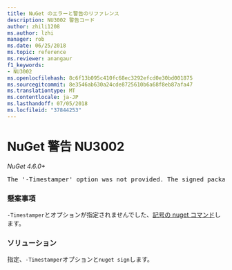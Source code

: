 ```yaml
---
title: NuGet のエラーと警告のリファレンス
description: NU3002 警告コード
author: zhili1208
ms.author: lzhi
manager: rob
ms.date: 06/25/2018
ms.topic: reference
ms.reviewer: anangaur
f1_keywords:
- NU3002
ms.openlocfilehash: 8c6f13b095c410fc68ec3292efcd0e30bd001875
ms.sourcegitcommit: 8e3546ab630a24cde8725610b6a68f8eb87afa47
ms.translationtype: MT
ms.contentlocale: ja-JP
ms.lasthandoff: 07/05/2018
ms.locfileid: "37844253"
---
```

# <a name="nuget-warning-nu3002"></a>NuGet 警告 NU3002

*NuGet 4.6.0+*

<pre>The '-Timestamper' option was not provided. The signed package will not be timestamped.</pre>

### <a name="issue"></a>懸案事項
`-Timestamper`とオプションが指定されませんでした、[記号の nuget コマンド](../../tools/cli-ref-sign.md)します。

### <a name="solution"></a>ソリューション
指定、`-Timestamper`オプションと`nuget sign`します。